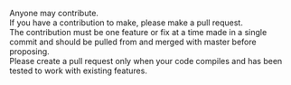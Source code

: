 Anyone may contribute.  
If you have a contribution to make, please make a pull request.  
The contribution must be one feature or fix at a time made in a single commit and should be pulled from and merged with master before proposing.  
Please create a pull request only when your code compiles and has been tested to work with existing features.
